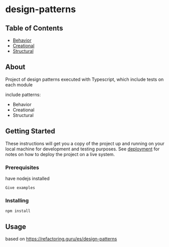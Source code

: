 # design-patterns

## Table of Contents

- [Behavior](#about)
- [Creational](#getting_started)
- [Structural](#usage)

## About <a name = "about"></a>

Project of design patterns executed with Typescript, which include tests on each module

include patterns:

- Behavior
- Creational
- Structural

## Getting Started <a name = "getting_started"></a>

These instructions will get you a copy of the project up and running on your local machine for development and testing purposes. See [deployment](#deployment) for notes on how to deploy the project on a live system.

### Prerequisites

have nodejs installed

```
Give examples
```

### Installing

```
npm install
```

## Usage <a name = "usage"></a>

based on https://refactoring.guru/es/design-patterns
